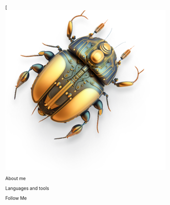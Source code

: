 [![Header](https://github.com/Holms221b/Holms221b/blob/main/assets/BUG.png)

About me

Languages and tools

Follow Me